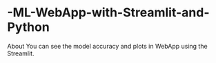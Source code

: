 # -ML-WebApp-with-Streamlit-and-Python
About You can see the model accuracy and plots in WebApp using the Streamlit.

